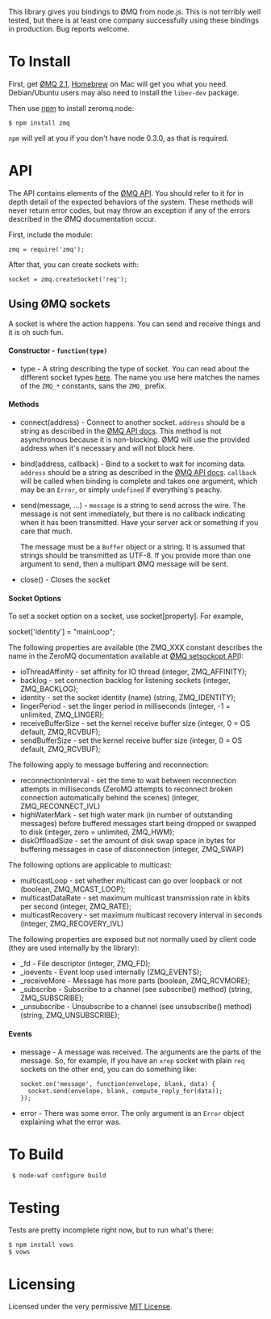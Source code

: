 This library gives you bindings to ØMQ from node.js. This is not terribly
well tested, but there is at least one company successfully using these bindings
in production. Bug reports welcome.

To Install
==========

First, get [ØMQ 2.1], [Homebrew] on Mac will get you what you need.
Debian/Ubuntu users may also need to install the `libev-dev` package.

Then use [npm] to install zeromq.node:

    $ npm install zmq

`npm` will yell at you if you don't have node 0.3.0, as that is required.

API
===

The API contains elements of the [ØMQ API]. You should refer to it
for in depth detail of the expected behaviors of the system. These methods will
never return error codes, but may throw an exception if any of the errors
described in the ØMQ documentation occur.

First, include the module:

    zmq = require('zmq');

After that, you can create sockets with:

    socket = zmq.createSocket('req');

Using ØMQ sockets
-----------------
A socket is where the action happens. You can send and receive things and it is
oh such fun.

#### Constructor - `function(type)`

 * type - A string describing the type of socket. You can read about the
   different socket types [here][zmq_socket]. The name you use here matches the
   names of the `ZMQ_*` constants, sans the `ZMQ_` prefix.

#### Methods

 * connect(address) - Connect to another socket. `address` should be a string
   as described in the [ØMQ API docs][zmq_connect]. This method is not
   asynchronous because it is non-blocking. ØMQ will use the provided address
   when it's necessary and will not block here.

 * bind(address, callback) - Bind to a socket to wait for incoming data.
   `address` should be a string as described in the [ØMQ API docs][zmq_bind].
   `callback` will be called when binding is complete and takes one argument, 
   which may be an `Error`, or simply `undefined` if everything's peachy.

 * send(message, ...) - `message` is a string to send across the wire. The
   message is not sent immediately, but there is no callback indicating when
   it has been transmitted. Have your server ack or something if you care that
   much.

   The message must be a `Buffer` object or a string. It is assumed that
   strings should be transmitted as UTF-8. If you provide more than one
   argument to send, then a multipart ØMQ message will be sent.

 * close() - Closes the socket

#### Socket Options

   To set a socket option on a socket, use socket[property].  For example,

   socket['identity'] = "mainLoop";

   The following properties are available (the ZMQ_XXX constant describes the name in the ZeroMQ documentation available at [ØMQ setsockopt API]):

   * ioThreadAffinity - set affinity for IO thread (integer, ZMQ_AFFINITY);
   * backlog - set connection backlog for listening sockets (integer, ZMQ_BACKLOG);
   * identity - set the socket identity (name) (string, ZMQ_IDENTITY);
   * lingerPeriod - set the linger period in milliseconds (integer, -1 = unlimited, ZMQ_LINGER);
   * receiveBufferSize - set the kernel receive buffer size (integer, 0 = OS default, ZMQ_RCVBUF);
   * sendBufferSize - set the kernel receive buffer size (integer, 0 = OS default, ZMQ_RCVBUF);

   The following apply to message buffering and reconnection:

   * reconnectionInterval - set the time to wait between reconnection attempts in milliseconds (ZeroMQ attempts to reconnect broken connection automatically behind the scenes) (integer, ZMQ_RECONNECT_IVL)
   * highWaterMark - set high water mark (in number of outstanding messages) before buffered messages start being dropped or swapped to disk (integer, zero = unlimited, ZMQ_HWM);
   * diskOffloadSize - set the amount of disk swap space in bytes for buffering messages in case of disconnection (integer, ZMQ_SWAP)

   The following options are applicable to multicast:

   * multicastLoop - set whether multicast can go over loopback or not (boolean, ZMQ_MCAST_LOOP);
   * multicastDataRate - set maximum multicast transmission rate in kbits per second (integer, ZMQ_RATE);
   * multicastRecovery - set maximum multicast recovery interval in seconds (integer, ZMQ_RECOVERY_IVL)

   The following properties are exposed but not normally used by client code (they are used internally by the library):

   * _fd - File descriptor (integer, ZMQ_FD);
   * _ioevents - Event loop used internally (ZMQ_EVENTS);
   * _receiveMore - Message has more parts (boolean, ZMQ_RCVMORE);
   * _subscribe - Subscribe to a channel (see subscribe() method) (string, ZMQ_SUBSCRIBE);
   * _unsubscribe - Unsubscribe to a channel (see unsubscribe() method) (string, ZMQ_UNSUBSCRIBE);


#### Events

 * message - A message was received. The arguments are the parts of the
   message. So, for example, if you have an `xrep` socket with plain `req`
   sockets on the other end, you can do something like:

       socket.on('message', function(envelope, blank, data) {
         socket.send(envelope, blank, compute_reply_for(data));
       });

 * error - There was some error. The only argument is an `Error` object
   explaining what the error was.


To Build
========

     $ node-waf configure build

Testing
=======

Tests are pretty incomplete right now, but to run what's there:

    $ npm install vows
    $ vows

Licensing
=========

Licensed under the very permissive [MIT License].

[node.js]: http://github.com/ry/node
[npm]: https://github.com/isaacs/npm
[ØMQ 2.1]: http://www.zeromq.org/intro:get-the-software
[Homebrew]: http://mxcl.github.com/homebrew/
[ØMQ API]: http://api.zeromq.org/
[ØMQ setsockopt API]: http://api.zeromq.org/2-1-3:zmq-setsockopt
[zmq_socket]: http://api.zeromq.org/zmq_socket.html
[zmq_connect]: http://api.zeromq.org/zmq_connect.html
[zmq_bind]: http://api.zeromq.org/zmq_bind.html
[MIT license]: http://www.opensource.org/licenses/mit-license.php
